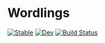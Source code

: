 # Wordlings

[![Stable](https://img.shields.io/badge/docs-stable-blue.svg)](https://idjotherwise.github.io/Wordlings.jl/stable/)
[![Dev](https://img.shields.io/badge/docs-dev-blue.svg)](https://idjotherwise.github.io/Wordlings.jl/dev/)
[![Build Status](https://github.com/idjotherwise/Wordlings.jl/actions/workflows/CI.yml/badge.svg?branch=main)](https://github.com/idjotherwise/Wordlings.jl/actions/workflows/CI.yml?query=branch%3Amain)
